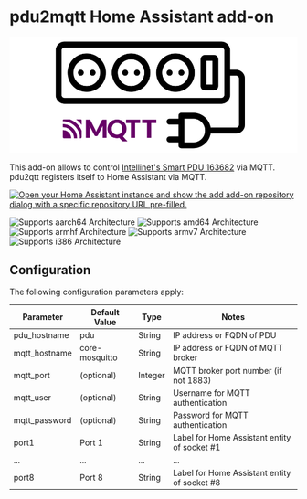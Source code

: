 # pdu2mqtt Home Assistant add-on

![pdu2mqtt Logo](logo.png)

This add-on allows to control [Intellinet's Smart PDU 163682](https://intellinetnetwork.eu/products/intellinet-en-19-intelligent-8-port-pdu-163682) via MQTT. pdu2qtt registers itself to Home Assistant via MQTT.

[![Open your Home Assistant instance and show the add add-on repository dialog with a specific repository URL pre-filled.](https://my.home-assistant.io/badges/supervisor_add_addon_repository.svg)](https://my.home-assistant.io/redirect/supervisor_add_addon_repository/?repository_url=https%3A%2F%2Fgithub.com%2Fmajes-github%2Fpdu2mqtt)

![Supports aarch64 Architecture][aarch64-shield]
![Supports amd64 Architecture][amd64-shield]
![Supports armhf Architecture][armhf-shield]
![Supports armv7 Architecture][armv7-shield]
![Supports i386 Architecture][i386-shield]

[aarch64-shield]: https://img.shields.io/badge/aarch64-yes-green.svg
[amd64-shield]: https://img.shields.io/badge/amd64-yes-green.svg
[armhf-shield]: https://img.shields.io/badge/armhf-yes-green.svg
[armv7-shield]: https://img.shields.io/badge/armv7-yes-green.svg
[i386-shield]: https://img.shields.io/badge/i386-yes-green.svg

## Configuration

The following configuration parameters apply:

| Parameter  | Default Value  | Type | Notes |
|---|---|---|---|
| pdu_hostname | pdu  | String | IP address or FQDN of PDU |
| mqtt_hostname | core-mosquitto | String | IP address or FQDN of MQTT broker
| mqtt_port | (optional) | Integer | MQTT broker port number (if not 1883) |
| mqtt_user | (optional) | String | Username for MQTT authentication |
| mqtt_password | (optional) | String | Password for MQTT authentication |
| port1 | Port 1 | String | Label for Home Assistant entity of socket #1 |
| ... | ... | ... | ... |
| port8 | Port 8 | String | Label for Home Assistant entity of socket #8 |
